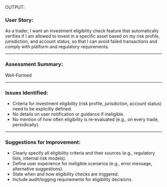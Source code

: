 OUTPUT:

### User Story:
As a trader, I want an investment eligibility check feature that automatically verifies if I am allowed to invest in a specific asset based on my risk profile, jurisdiction, and account status, so that I can avoid failed transactions and comply with platform and regulatory requirements.

---

### Assessment Summary:
Well-Formed

---

### Issues Identified:
- Criteria for investment eligibility (risk profile, jurisdiction, account status) need to be explicitly defined.
- No details on user notification or guidance if ineligible.
- No mention of how often eligibility is re-evaluated (e.g., on every trade, periodically).

---

### Suggestions for Improvement:
- Clearly specify all eligibility criteria and their sources (e.g., regulatory lists, internal risk models).
- Define user experience for ineligible scenarios (e.g., error message, alternative suggestions).
- State when and how eligibility checks are triggered.
- Include audit/logging requirements for eligibility decisions.